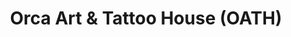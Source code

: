 ---
title: "Orca Art & Tattoo House (OATH)"
url: /bremerton/orca-art-and-tattoo-house-oath/
shop: tattoo
---